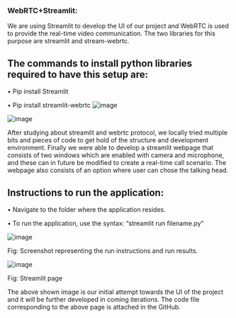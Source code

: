 ### WebRTC+Streamlit:

We are using Streamlit to develop the UI of our project and WebRTC is used to provide the real-time video communication. The two libraries for this purpose are streamlit and stream-webrtc.

## The commands to install python libraries required to have this setup are:
•	Pip install Streamlit

•	Pip install streamlit-webrtc
![image](https://user-images.githubusercontent.com/119869449/223614396-c4ca69cc-de2f-44be-a636-1c9c7cab0475.png)

![image](https://user-images.githubusercontent.com/119869449/223615936-36558adc-ea82-48a7-9681-6fc8946e77ee.png)

After studying about streamlit and webrtc protocol, we locally tried multiple bits and pieces of code to get hold of the structure and development environment. Finally we were able to develop a streamlit webpage that consists of two windows which are enabled with camera and microphone, and these can in future be modified to create a real-time call scenario. The webpage also consists of an option where user can chose the talking head.

## Instructions to run the application:
•	Navigate to the folder where the application resides.

•	To run the application, use the syntax: “streamlit run filename.py”

![image](https://user-images.githubusercontent.com/119869449/223612986-bfdece0d-f3ae-4404-8d7a-390d79d2077c.png)

Fig: Screenshot representing the run instructions and run results.

![image](https://user-images.githubusercontent.com/119869449/223623949-6d730cd3-4049-42f7-801e-09a32c8135c0.png)

Fig: Streamlit page

The above shown image is our initial attempt towards the UI of the project and it will be further developed in coming iterations. The code file corresponding to the above page is attached in the GitHub.

